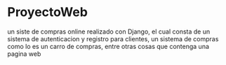 # ProyectoWeb
un siste de compras online realizado con Django, el cual consta de un sistema de autenticacion y registro para clientes, un sistema de compras como lo es un carro de compras, entre otras cosas que contenga una pagina web
